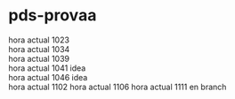 # pds-provaa

hora actual 1023  
hora actual 1034  
hora actual 1039  
hora actual 1041 idea  
hora actual 1046 idea  
hora actual 1102
hora actual 1106
hora actual 1111 en branch
